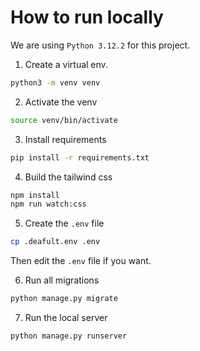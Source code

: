 # How to run locally
We are using `Python 3.12.2` for this project.

1. Create a virtual env.

```bash
python3 -m venv venv
```

2. Activate the venv

```bash
source venv/bin/activate
```

3. Install requirements

```bash
pip install -r requirements.txt
```

4. Build the tailwind css

```bash
npm install
npm run watch:css
```

5. Create the `.env` file

```bash
cp .deafult.env .env
```

Then edit the `.env` file if you want.

6. Run all migrations
```bash
python manage.py migrate
```

7. Run the local server

```bash
python manage.py runserver
```
